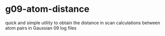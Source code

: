 # g09-atom-distance
quick and simple utility to obtain the distance in scan calculations between atom pairs in Gaussian 09 log files
